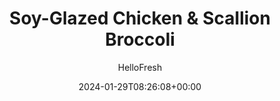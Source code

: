 ---
draft: true # Use this only for setting draft status
hidden: false # Use this to hide unwanted recipes
slug: # <post-title>
title: 'Soy-Glazed Chicken & Scallion Broccoli'
description: "Prep, sizzle, zap, serve—that’s the sound of a Fast & Fresh weeknight wonder meal! Thanks to a few clever time-savers from our chefs, you’ll be savoring a cashew-lime rice bowl topped with saucy soy-glazed chicken and garlicky steamed broccoli with scallions and chili flakes in just 15 minutes—no joke! Drizzle your bowls with creamy spicy mayo, sprinkle with scallion greens and crispy fried onions, then finish with a bright squeeze of fresh lime juice for a deliciously balanced bowl (fast!)."
image: https://img.hellofresh.com/f_auto,fl_lossy,q_auto,w_1200/hellofresh_s3/image/649aeadac8e13be2fa91de2c-1a4fb796.jpeg
date: 2024-01-29T08:26:08+00:00
author: HelloFresh

tags: ['New', 'Easy Prep', 'Quick']
categories: "main course"
cuisines: "Japanese"
allergens: ['Sesame', 'Soy', 'Wheat', 'Tree Nuts', 'Eggs', 'Milk']

calories: 960
preptime: ['15 minutes']
cooktime: # 180 = 3 Hours | In minutes
totaltime: PT15M
servings: 2

links:
  - description: "Prep, sizzle, zap, serve—that’s the sound of a Fast & Fresh weeknight wonder meal! Thanks to a few clever time-savers from our chefs, you’ll be savoring a cashew-lime rice bowl topped with saucy soy-glazed chicken and garlicky steamed broccoli with scallions and chili flakes in just 15 minutes—no joke! Drizzle your bowls with creamy spicy mayo, sprinkle with scallion greens and crispy fried onions, then finish with a bright squeeze of fresh lime juice for a deliciously balanced bowl (fast!)."
    website: https://www.hellofresh.com/recipes/soy-glazed-chicken-scallion-broccoli-649aeadac8e13be2fa91de2c
    image: https://img.hellofresh.com/f_auto,fl_lossy,q_auto,w_1200/hellofresh_s3/image/649aeadac8e13be2fa91de2c-1a4fb796.jpeg
 
weight: # 1 | You can add weight to some posts to override the default sorting (date descending)

comments: false # Keep False

ingredients: ['8 ounce Broccoli Florets', '2 unit Scallions', '1 unit Lime', '10 ounce Chicken Breast Strips', '8 tablespoon Sweet Soy Glaze', '1 teaspoon Garlic Powder', '1 teaspoon Korean Chili Flakes', '1 unit Microwavable rice', '1 ounce Cashews', '2 tablespoon Mayonnaise', '1 ounce Sweet Thai Chili Sauce', '1 unit Crispy Fried Onions', '1 teaspoon Cooking Oil', '1 tablespoon Butter', ' Salt', ' Pepper']

instructionTitles: ['Prep', 'Sizzle', 'Zap', 'Serve']
instructions: ['• Wash and dry produce. • Cut broccoli into bite-size pieces if necessary. Trim and slice scallions, separating whites from greens. Quarter lime.', '• Drizzle oil in a hot pan. Add chicken* in a single layer; season with salt and pepper. Cook, stirring occasionally, until browned and cooked through, 4-6 minutes. • Lower heat under pan; stir in sweet soy glaze and 2 TBSP water (4 TBSP for 4). Cook until sauce is slightly thickened and chicken is evenly coated, 1-2 minutes.', '• While chicken cooks, in a microwave-safe bowl, combine broccoli, scallion whites, garlic powder, and 2 TBSP water (4 TBSP for 4). Cover with plastic wrap; poke a few holes in wrap. Microwave until tender, 1-2 minutes. Drain. (No microwave? No problem! Boil broccoli in a pot of salted water until tender, 2-4 minutes. Drain.) • Toss broccoli with as many chili flakes as you like. Season with salt. • Massage rice package; snip to partially open. Microwave for 90 seconds. Carefully open package; mix in cashews, 1 TBSP butter, juice from one lime wedge, and a pinch of salt (2 TBSP butter and juice from two wedges for 4).', '• In a second bowl, mix mayonnaise, chili sauce, and juice from one lime wedge (juice from two wedges for 4). • Top rice with saucy chicken and broccoli in separate sections. Drizzle everything with spicy mayo. Top with scallion greens and crispy fried onions. Serve with any remaining lime wedges on the side.  Chicken is fully cooked when internal temperature reaches 165°.']
---